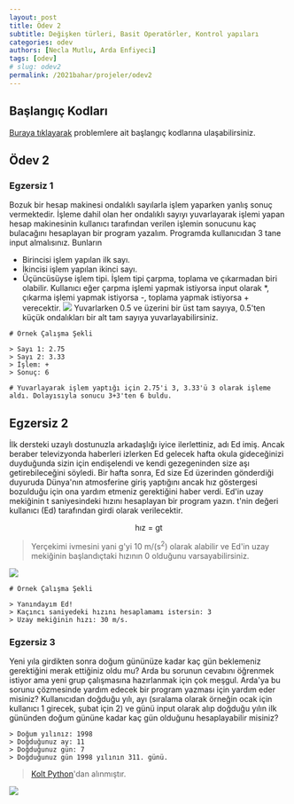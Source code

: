 ```yaml
---
layout: post
title: Ödev 2
subtitle: Değişken türleri, Basit Operatörler, Kontrol yapıları
categories: odev
authors: [Necla Mutlu, Arda Enfiyeci]
tags: [odev]
# slug: odev2
permalink: /2021bahar/projeler/odev2
---
```


## Başlangıç Kodları
[Buraya tıklayarak](https://drive.google.com/file/d/1aLZSUTH2i_bxoUfpV9SmUIgIAfKX7ir4/view?usp=sharing) problemlere ait başlangıç kodlarına ulaşabilirsiniz.

## Ödev 2

### Egzersiz 1

Bozuk bir hesap makinesi ondalıklı sayılarla işlem yaparken yanlış sonuç vermektedir. 
İşleme dahil olan her ondalıklı sayıyı yuvarlayarak işlemi yapan hesap makinesinin 
kullanıcı tarafından verilen işlemin sonucunu kaç bulacağını hesaplayan bir program 
yazalım. Programda kullanıcıdan 3 tane input almalısınız. Bunların
- Birincisi işlem yapılan ilk sayı.
- İkincisi işlem yapılan ikinci sayı.
- Üçüncüsüyse işlem tipi. İşlem tipi çarpma, toplama ve çıkarmadan biri olabilir. Kullanıcı eğer çarpma işlemi yapmak istiyorsa input olarak *, çıkarma işlemi yapmak istiyorsa -, toplama yapmak istiyorsa + verecektir.
![](https://image.freepik.com/free-vector/illustration-calculator-machine_53876-5566.jpg)
Yuvarlarken 0.5 ve üzerini bir üst tam sayıya, 0.5'ten küçük ondalıkları bir alt tam sayıya 
yuvarlayabilirsiniz.

```
# Örnek Çalışma Şekli

> Sayı 1: 2.75
> Sayı 2: 3.33
> İşlem: +
> Sonuç: 6

# Yuvarlayarak işlem yaptığı için 2.75'i 3, 3.33'ü 3 olarak işleme aldı. Dolayısıyla sonucu 3+3'ten 6 buldu.
```

## Egzersiz 2

İlk dersteki uzaylı dostunuzla arkadaşlığı iyice ilerlettiniz, adı Ed imiş. 
Ancak beraber televizyonda haberleri izlerken Ed gelecek hafta okula gideceğinizi
 duyduğunda sizin için endişelendi ve kendi gezegeninden size aşı getirebileceğini
  söyledi. Bir hafta sonra, Ed size Ed üzerinden gönderdiği duyuruda Dünya'nın 
  atmosferine giriş yaptığını ancak hız göstergesi bozulduğu için ona yardım 
  etmeniz gerektiğini haber verdi. Ed'in uzay mekiğinin t saniyesindeki hızını 
  hesaplayan bir program yazın. t'nin değeri kullanıcı (Ed) tarafından girdi 
  olarak verilecektir. 
  
<center> hız = gt </center>

> Yerçekimi ivmesini yani g'yi 10 m/(s<sup>2</sup>) olarak alabilir ve Ed'in uzay mekiğinin başlandıçtaki hızının 0 
>olduğunu varsayabilirsiniz.

![](https://images.pexels.com/photos/1451649/pexels-photo-1451649.jpeg?auto=compress&cs=tinysrgb&dpr=2&h=650&w=940)

```
# Örnek Çalışma Şekli

> Yanındayım Ed!
> Kaçıncı saniyedeki hızını hesaplamamı istersin: 3
> Uzay mekiğinin hızı: 30 m/s.

```


### Egzersiz 3

Yeni yıla girdikten sonra doğum gününüze kadar kaç gün beklemeniz gerektiğini merak ettiğiniz oldu mu? Arda bu
sorunun cevabını öğrenmek istiyor ama yeni grup çalışmasına hazırlanmak için çok meşgul. Arda'ya bu sorunu çözmesinde
yardım edecek bir program yazması için yardım eder misiniz? Kullanıcıdan doğduğu yılı, ayı (sıralama olarak örneğin ocak için kullanıcı
1 girecek, şubat için 2) ve günü input olarak alıp doğduğu yılın ilk gününden doğum gününe kadar kaç gün olduğunu hesaplayabilir misiniz?

```
> Doğum yılınız: 1998
> Doğduğunuz ay: 11
> Doğduğunuz gün: 7
> Doğduğunuz gün 1998 yılının 311. günü.
```

> [Kolt Python](https://koltpython.github.io/sections)'dan alınmıştır.

![](https://image.freepik.com/free-photo/decorative-candles-muffins-with-star-sprinkles-against_23-2148190489.jpg)

